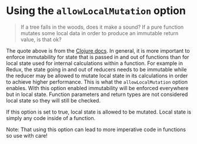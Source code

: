 # Using the `allowLocalMutation` option

> If a tree falls in the woods, does it make a sound?
> If a pure function mutates some local data in order to produce an immutable return value, is that ok?

The quote above is from the [Clojure docs](https://clojure.org/reference/transients).
In general, it is more important to enforce immutability for state that is passed in and out of functions than for local state used for internal calculations within a function.
For example in Redux, the state going in and out of reducers needs to be immutable while the reducer may be allowed to mutate local state in its calculations in order to achieve higher performance.
This is what the `allowLocalMutation` option enables. With this option enabled immutability will be enforced everywhere but in local state.
Function parameters and return types are not considered local state so they will still be checked.

If this option is set to true, local state is allowed to be mutated. Local state is simply any code inside of a function.

Note: That using this option can lead to more imperative code in functions so use with care!
